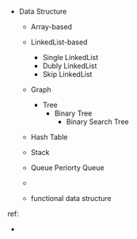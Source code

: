 
- Data Structure
    - Array-based
    - LinkedList-based
        - Single LinkedList
        - Dubly LinkedList
        - Skip LinkedList
    - Graph
        - Tree
            - Binary Tree
                - Binary Search Tree

    - Hash Table

    - Stack
    - Queue Periorty Queue
    - 



    - functional data structure



ref:
- [](http://opendatastructures.org/)